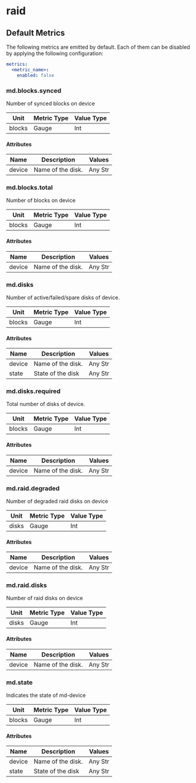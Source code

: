 [comment]: <> (Code generated by mdatagen. DO NOT EDIT.)

# raid

## Default Metrics

The following metrics are emitted by default. Each of them can be disabled by applying the following configuration:

```yaml
metrics:
  <metric_name>:
    enabled: false
```

### md.blocks.synced

Number of synced blocks on device

| Unit | Metric Type | Value Type |
| ---- | ----------- | ---------- |
| blocks | Gauge | Int |

#### Attributes

| Name | Description | Values |
| ---- | ----------- | ------ |
| device | Name of the disk. | Any Str |

### md.blocks.total

Number of blocks on device

| Unit | Metric Type | Value Type |
| ---- | ----------- | ---------- |
| blocks | Gauge | Int |

#### Attributes

| Name | Description | Values |
| ---- | ----------- | ------ |
| device | Name of the disk. | Any Str |

### md.disks

Number of active/failed/spare disks of device.

| Unit | Metric Type | Value Type |
| ---- | ----------- | ---------- |
| blocks | Gauge | Int |

#### Attributes

| Name | Description | Values |
| ---- | ----------- | ------ |
| device | Name of the disk. | Any Str |
| state | State of the disk | Any Str |

### md.disks.required

Total number of disks of device.

| Unit | Metric Type | Value Type |
| ---- | ----------- | ---------- |
| blocks | Gauge | Int |

#### Attributes

| Name | Description | Values |
| ---- | ----------- | ------ |
| device | Name of the disk. | Any Str |

### md.raid.degraded

Number of degraded raid disks on device

| Unit | Metric Type | Value Type |
| ---- | ----------- | ---------- |
| disks | Gauge | Int |

#### Attributes

| Name | Description | Values |
| ---- | ----------- | ------ |
| device | Name of the disk. | Any Str |

### md.raid.disks

Number of raid disks on device

| Unit | Metric Type | Value Type |
| ---- | ----------- | ---------- |
| disks | Gauge | Int |

#### Attributes

| Name | Description | Values |
| ---- | ----------- | ------ |
| device | Name of the disk. | Any Str |

### md.state

Indicates the state of md-device

| Unit | Metric Type | Value Type |
| ---- | ----------- | ---------- |
| blocks | Gauge | Int |

#### Attributes

| Name | Description | Values |
| ---- | ----------- | ------ |
| device | Name of the disk. | Any Str |
| state | State of the disk | Any Str |
